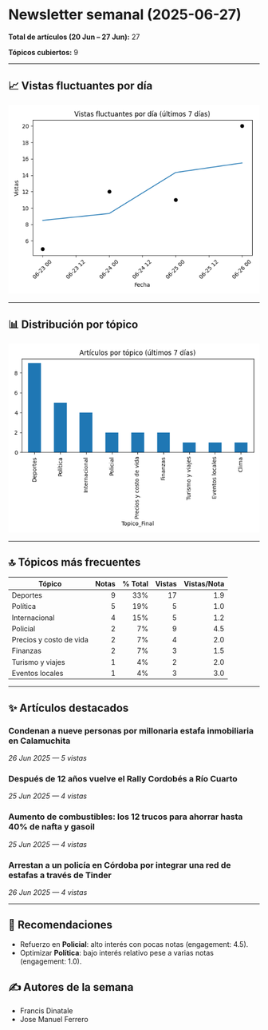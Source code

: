 # Newsletter semanal (2025-06-27)

**Total de artículos (20 Jun – 27 Jun):** 27  

**Tópicos cubiertos:** 9

---

## 📈 Vistas fluctuantes por día

![Vistas fluctuantes por día](line_views.png)


---

## 📊 Distribución por tópico

![Artículos por tópico](bar_topics.png)


---

## 🔝 Tópicos más frecuentes

| Tópico | Notas | % Total | Vistas | Vistas/Nota |
|---|---:|---:|---:|---:|
| Deportes | 9 | 33% | 17 | 1.9 |
| Política | 5 | 19% | 5 | 1.0 |
| Internacional | 4 | 15% | 5 | 1.2 |
| Policial | 2 | 7% | 9 | 4.5 |
| Precios y costo de vida | 2 | 7% | 4 | 2.0 |
| Finanzas | 2 | 7% | 3 | 1.5 |
| Turismo y viajes | 1 | 4% | 2 | 2.0 |
| Eventos locales | 1 | 4% | 3 | 3.0 |

---

## ✨ Artículos destacados

### Condenan a nueve personas por millonaria estafa inmobiliaria en Calamuchita
*26 Jun 2025 — 5 vistas*

### Después de 12 años vuelve el Rally Cordobés a Río Cuarto
*25 Jun 2025 — 4 vistas*

### Aumento de combustibles: los 12 trucos para ahorrar hasta 40% de nafta y gasoil
*25 Jun 2025 — 4 vistas*

### Arrestan a un policía en Córdoba por integrar una red de estafas a través de Tinder
*26 Jun 2025 — 4 vistas*


---

## 🔮 Recomendaciones

- Refuerzo en **Policial**: alto interés con pocas notas (engagement: 4.5).
- Optimizar **Política**: bajo interés relativo pese a varias notas (engagement: 1.0).

## ✍️ Autores de la semana

- Francis Dinatale
- Jose Manuel Ferrero